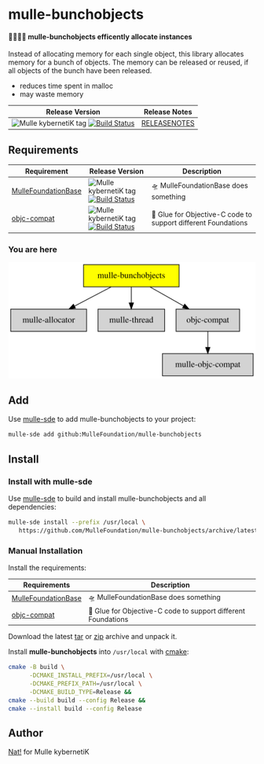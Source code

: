 # mulle-bunchobjects

#### 👨‍👩‍👧‍👦 mulle-bunchobjects efficently allocate instances

Instead of allocating memory for each single object, this library allocates
memory for a bunch of objects. The memory can be released or reused, if all
objects of the bunch have been released.

* reduces time spent in malloc
* may waste memory



| Release Version                                       | Release Notes
|-------------------------------------------------------|--------------
| ![Mulle kybernetiK tag](https://img.shields.io/github/tag/MulleFoundation/mulle-bunchobjects.svg?branch=release) [![Build Status](https://github.com/MulleFoundation/mulle-bunchobjects/workflows/CI/badge.svg?branch=release)](//github.com/MulleFoundation/mulle-bunchobjects/actions) | [RELEASENOTES](RELEASENOTES.md) |






## Requirements

|   Requirement         | Release Version  | Description
|-----------------------|------------------|---------------
| [MulleFoundationBase](https://github.com/MulleFoundation/MulleFoundationBase) | ![Mulle kybernetiK tag](https://img.shields.io/github/tag//.svg) [![Build Status](https://github.com///workflows/CI/badge.svg?branch=release)](https://github.com///actions/workflows/mulle-sde-ci.yml) | 🛸 MulleFoundationBase does something
| [objc-compat](https://github.com/MulleFoundation/objc-compat) | ![Mulle kybernetiK tag](https://img.shields.io/github/tag//.svg) [![Build Status](https://github.com///workflows/CI/badge.svg?branch=release)](https://github.com///actions/workflows/mulle-sde-ci.yml) | 🔗 Glue for Objective-C code to support different Foundations

### You are here

![Overview](overview.dot.svg)

## Add

Use [mulle-sde](//github.com/mulle-sde) to add mulle-bunchobjects to your project:

``` sh
mulle-sde add github:MulleFoundation/mulle-bunchobjects
```

## Install

### Install with mulle-sde

Use [mulle-sde](//github.com/mulle-sde) to build and install mulle-bunchobjects and all dependencies:

``` sh
mulle-sde install --prefix /usr/local \
   https://github.com/MulleFoundation/mulle-bunchobjects/archive/latest.tar.gz
```

### Manual Installation

Install the requirements:

| Requirements                                 | Description
|----------------------------------------------|-----------------------
| [MulleFoundationBase](https://github.com/MulleFoundation/MulleFoundationBase)             | 🛸 MulleFoundationBase does something
| [objc-compat](https://github.com/MulleFoundation/objc-compat)             | 🔗 Glue for Objective-C code to support different Foundations

Download the latest [tar](https://github.com/MulleFoundation/mulle-bunchobjects/archive/refs/tags/latest.tar.gz) or [zip](https://github.com/MulleFoundation/mulle-bunchobjects/archive/refs/tags/latest.zip) archive and unpack it.

Install **mulle-bunchobjects** into `/usr/local` with [cmake](https://cmake.org):

``` sh
cmake -B build \
      -DCMAKE_INSTALL_PREFIX=/usr/local \
      -DCMAKE_PREFIX_PATH=/usr/local \
      -DCMAKE_BUILD_TYPE=Release &&
cmake --build build --config Release &&
cmake --install build --config Release
```

## Author

[Nat!](https://mulle-kybernetik.com/weblog) for Mulle kybernetiK  


